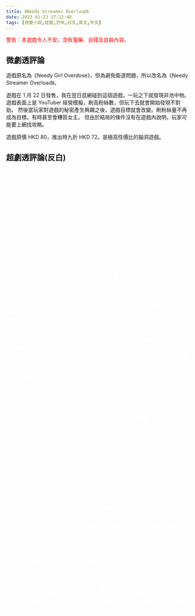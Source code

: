 ```yaml
---
title: 《Needy Streamer Overload》
date: 2022-01-23 17:12:48
tags: [視覺小說,經營,恐怖,日文,英文,中文]
---
```

<span style="color:red">警告：本遊戲令人不安。含有濫藥、自殘及自殺內容。</span>

## 微劇透評論

遊戲原名為《Needy Girl Overdose》，但為避免衛道問題，所以改名為《Needy Streamer Overload》。

遊戲在 1 月 22 日發售，我在翌日逛網碰到這個遊戲，一玩之下就發現非池中物。
遊戲表面上是 YouTuber 經營模擬，刷高粉絲數，但玩下去就會開始發現不對勁。
然後當玩家對遊戲的秘密產生興趣之後，遊戲目標就會改變。刷粉絲量不再成為目標。有時甚至會糟質女主。
但由於結局的條件沒有在遊戲內說明，玩家可能要上網找攻略。

遊戲原價 HKD 80，推出時九折 HKD 72。是極高性價比的腦洞遊戲。

## 超劇透評論(反白)

<div style="color:white">
全通了 21 個表結局和 1 個隱藏結局後，就能打開真結局，解鎖遊戲的秘密文件。
文件揭示的真相很驚人，而背後真相則細思極恐。

文件說「阿 P」是由女主創造的，那麼 Data 1-3 就是訓練阿 P 的模擬器，而這個模擬器亦應該是由女主創造的，包括裡面的虛擬假女主也是由真女主創造的。
而 Data 1-3 的 save load 系統，能讓阿 P 隨時把時間回朔到任何一天，是模擬器的一部份。
有趣的是在「Rainbow Girl」這個結局中，假女主看到了模擬器的真相，直接向「神明」放話。這個神明可能是指玩家，更可能是指真正的女主。但這不重要。

然後另一個問題是，到底 Data 0 是甚麼呢？
Data 0 和 Data 1-3 不同，進入了就不能出來，亦無法把時間回朔到任何一天。即使按右下角跳到 Data 1-3，但離開後又會強制回到 Data 0 Day 30。
這裡就有兩個可能。第一可能是真女主封了阿 P 的權限。第二可能是 Data 0 就是現實世界。我個人傾向相信是現實世界。尤其當玩家在離開 Data 1-3 後會強制回到 Data 0 Day 30，就更突出 Data 0 的特殊性。
如果 Data 0 是現實世界，那麼由真女主攻略 Data 0 的過程大約可見，現實世界和 Data 1-3 幾乎沒有區別，似乎世界一切都在真女主的預計之中。

女主表面上是個濫藥的精神怪人，另一方面亦是怪物級的天才。她不但有高超的技術，甚至能在自己濫藥的情況下，用第三者的角度看自己。就如發夢時知道自己發夢一樣，能抽離角色由上帝視角看夢中的自己。
由她操作 Data 0 時發出的訊息就看到，她的精神狀態就如冷靜的玩家。
這樣的人註定是孤單的，所以她創造了「阿 P」出來。

那麼，她對「阿 P」有甚麼期望呢？
在 21 個表結局中，有一些結局看起來好端端的。讓假女主成為不錯的直播主，買了大屋，到最後卻收到「這不是我要的幸福」的訊息。這是真女主對阿 P 的喊話，可以看到真女主不甘於平凡。
而唯一一個最接近 Good End 的結局「Do You Love Me?」，則收到「警惕過量攝入感情」的訊息。這也是真女主對阿 P 的喊話，可能是在吃假女主的酷，強制停止模擬。
綜合 21 個表結局，大約能猜到女主對阿 P 的期望：
* 要有良好的經營力，粉絲破百萬。
* 愛情度要高。
* 黑暗度要高。
* 不可以讓女主流於平凡。
* 女主可以承受一點壓力，可以間中抓狂，但不可以經常爆表。

但即使阿 P 能滿足以上條件，也無法滿足真女主的心。
女主本來希望能透過自己設計出來的阿 P，來讓她達成自己無法達成的成就。
但以上前提根本是個錯誤。女主即使沒有阿 P，也能成為成功的直播主。
所以阿 P 的設定本身是個錯誤。無論阿 P 如何優秀，也沒有存在價值。

如果不計業務發展，那麼不要業務要愛情的 Os-Alien 和 Nymphomania 或許算得上是好結局。
最後真女主決定乾脆直接弄個「未婚夫」給自己。
但這個「未婚夫」能否令這個「Needy」又有上帝視角的女主「一輩子都不會醒」呢？

這裡有兩個矛盾。
第一，女主真正尋找的，是刺激和幸福。而從 21 個結局看來，這兩點都互相衝突。
第二，當女主一直認為自己能造一個更好的阿 P 的時候，她就無法搞出一個令她真正滿意的阿 P，她永遠都會追尋更好。秘密文件暗示過去已經有不同版本的阿 P。

回到第一個可能性：如果 Data 0 也是模擬又怎樣呢？
女主在虛擬世界尋夢，到最後玩厭了，就把阿 P 拋棄。這個可能性比較簡單，也相當合理。

如果玩家因為結局而感到沮喪的話，那麼我提醒一下大家：世界是公平的，遊戲角色可以拋棄玩家，玩家當然也可以拋棄這個遊戲，在其他遊戲尋找老婆。
如果真的捨不得，就唯有把遊戲 mod 掉，直接改結局。那是另一個哲學問題了。

(1月25日補充)

英文玩家大多都相信阿 P 是空想的角色。
而我之所以認為阿 P 是 AI，主要原因是最後的秘密文件有提及「培養」二字。
但在英文版和日本版都沒「培養」二字。
Data1-3 女主在閒談提及過「空想朋友」這個慨念，亦令空想說的可能性大大增加。
</div>
